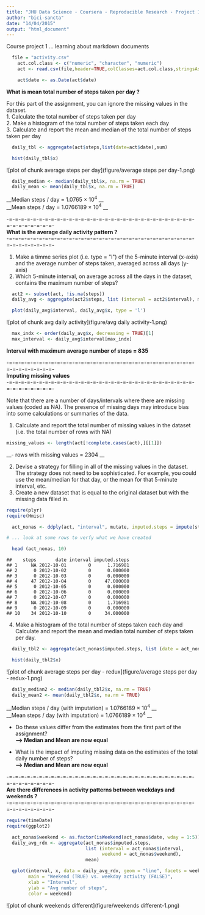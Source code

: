 ```yaml
---
title: "JHU Data Science - Coursera - Reproducible Research - Project 1"
author: "bici-sancta"
date: "14/04/2015"
output: "html_document"
---
```


Course project 1 ... learning about markdown documents




```r
  file = "activity.csv"       
	act.col.class <- c("numeric", "character", "numeric")
	act <- read.csv(file,header=TRUE,colClasses=act.col.class,stringsAsFactors=FALSE)

	act$date <- as.Date(act$date)
```

__What is mean total number of steps taken per day ?__  

For this part of the assignment, you can ignore the missing values in the dataset.  
    1. Calculate the total number of steps taken per day  
    2. Make a histogram of the total number of steps taken each day  
    3. Calculate and report the mean and median of the total number of steps taken per day  
    

```r
  daily_tbl <- aggregate(act$steps,list(date=act$date),sum)

  hist(daily_tbl$x)
```

![plot of chunk average steps per day](figure/average steps per day-1.png) 

```r
  daily_median <- median(daily_tbl$x, na.rm = TRUE)
  daily_mean <- mean(daily_tbl$x, na.rm = TRUE)
```

  __Median steps / day = 1.0765 &times; 10<sup>4</sup> __  
  __Mean steps / day   = 1.0766189 &times; 10<sup>4</sup> __   

-=-=-=-=-=-=-=-=-=-=-=-=-=-=-=-=-=-=-=-=-=-=-=-=-=-=-=-=-=-=-=-=-=-=-=-=-=-=-=-  
__What is the average daily activity pattern ?__  
-=-=-=-=-=-=-=-=-=-=-=-=-=-=-=-=-=-=-=-=-=-=-=-=-=-=-=-=-=-=-=-=-=-=-=-=-=-=-=-  
1. Make a timme series plot (i.e. type = "l") of the 5-minute interval (x-axis) and the average number of steps taken, averaged across all days (y-axis)
2. Which 5-minute interval, on average across all the days in the dataset, contains the maximum number of steps?


```r
  act2 <- subset(act, !is.na(steps))
  daily_avg <- aggregate(act2$steps, list (interval = act2$interval), mean)

  plot(daily_avg$interval, daily_avg$x, type = 'l')
```

![plot of chunk avg daily activity](figure/avg daily activity-1.png) 

```r
  max_indx <- order(daily_avg$x, decreasing = TRUE)[1]
  max_interval <- daily_avg$interval[max_indx]
```

__Interval with maximum average number of steps = 835__  


-=-=-=-=-=-=-=-=-=-=-=-=-=-=-=-=-=-=-=-=-=-=-=-=-=-=-=-=-=-=-=-=-=-=-=-=-=-=-=-  
__Imputing missing values__  
-=-=-=-=-=-=-=-=-=-=-=-=-=-=-=-=-=-=-=-=-=-=-=-=-=-=-=-=-=-=-=-=-=-=-=-=-=-=-=-  

Note that there are a number of days/intervals where there are missing values (coded as NA). The presence of missing days may introduce bias into some calculations or summaries of the data.

1. Calculate and report the total number of missing values in the dataset (i.e. the total number of rows with NA)  

```r
missing_values <- length(act[!complete.cases(act),][[1]])
```
__- rows with missing values = 2304  __ 

2. Devise a strategy for filling in all of the missing values in the dataset. The strategy does not need to be sophisticated. For example, you could use the mean/median for that day, or the mean for that 5-minute interval, etc.  
3. Create a new dataset that is equal to the original dataset but with the missing data filled in.  


```r
require(plyr)
require(Hmisc)

  act_nonas <- ddply(act, "interval", mutate, imputed.steps = impute(steps, mean))

# ... look at some rows to verfy what we have created

  head (act_nonas, 10)
```

```
##    steps       date interval imputed.steps
## 1     NA 2012-10-01        0      1.716981
## 2      0 2012-10-02        0      0.000000
## 3      0 2012-10-03        0      0.000000
## 4     47 2012-10-04        0     47.000000
## 5      0 2012-10-05        0      0.000000
## 6      0 2012-10-06        0      0.000000
## 7      0 2012-10-07        0      0.000000
## 8     NA 2012-10-08        0      1.716981
## 9      0 2012-10-09        0      0.000000
## 10    34 2012-10-10        0     34.000000
```

4. Make a histogram of the total number of steps taken each day and Calculate and report the mean and median total number of steps taken per day.  



```r
  daily_tbl2 <- aggregate(act_nonas$imputed.steps, list (date = act_nonas$date), sum)

  hist(daily_tbl2$x)
```

![plot of chunk average steps per day - redux](figure/average steps per day - redux-1.png) 

```r
  daily_median2 <- median(daily_tbl2$x, na.rm = TRUE)
  daily_mean2 <- mean(daily_tbl2$x, na.rm = TRUE)
```

  __Median steps / day (with imputation) = 1.0766189 &times; 10<sup>4</sup> __  
  __Mean steps / day (with imputation)  = 1.0766189 &times; 10<sup>4</sup> __   

- Do these values differ from the estimates from the first part of the assignment?  
__--> Median and Mean are now equal__  

- What is the impact of imputing missing data on the estimates of the total daily number of steps?  
__--> Median and Mean are now equal__  

-=-=-=-=-=-=-=-=-=-=-=-=-=-=-=-=-=-=-=-=-=-=-=-=-=-=-=-=-=-=-=-=-=-=-=-=-=-=-=-  
__Are there differences in activity patterns between weekdays and weekends ?__  
-=-=-=-=-=-=-=-=-=-=-=-=-=-=-=-=-=-=-=-=-=-=-=-=-=-=-=-=-=-=-=-=-=-=-=-=-=-=-=-  



```r
require(timeDate)
require(ggplot2)

  act_nonas$weekend <- as.factor(isWeekend(act_nonas$date, wday = 1:5))
  daily_avg_rdx <- aggregate(act_nonas$imputed.steps,
                             list (interval = act_nonas$interval,
                                   weekend = act_nonas$weekend),
                             mean)

  qplot(interval, x, data = daily_avg_rdx, geom = "line", facets = weekend~.,
        main = "Weekend (TRUE) vs. weekday activity (FALSE)",
        xlab = "Interval",
        ylab = "Avg number of steps",
        color = weekend)
```

![plot of chunk weekends different](figure/weekends different-1.png) 

